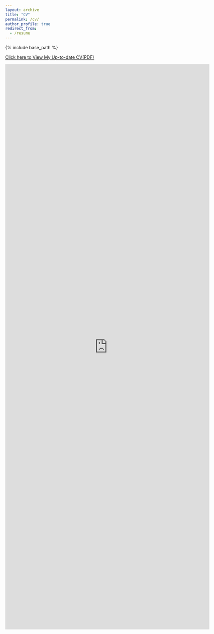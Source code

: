 ```yaml
---
layout: archive
title: "CV"
permalink: /cv/
author_profile: true
redirect_from:
  - /resume
---
```


{% include base_path %}

[Click here to View My Up-to-date CV(PDF)](http://htian1997.github.io/files/CV.pdf)

<embed src="http://htian1997.com/files/CV.pdf" width="650" height="1800" type='application/pdf'>
